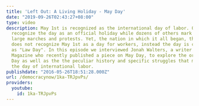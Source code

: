 ```yaml
---
title: 'Left Out: A Living Holiday - May Day'
date: "2019-09-26T02:43:27+08:00"
type: video
description: May 1st is recognized as the international day of labor. Over 50 countries
  recognize the day as an official holiday while dozens of others mark the day with
  large marches and protests. Yet, the nation in which it all began, the United States,
  does not recognize May 1st as a day for workers, instead the day is curiously observed
  as "Law Day". In this episode we interviewed Jonah Walters, a writer for Jacobin
  Magazine who recently published a piece on May Day, to explore the origins of May
  Day as well as the the peculiar history and specific struggles that made this day
  the day of international labor.
publishdate: "2016-05-26T18:51:28.000Z"
url: /democracynow/1ka-TRJpvPs/
providers:
  youtube:
    id: 1ka-TRJpvPs
---
```

